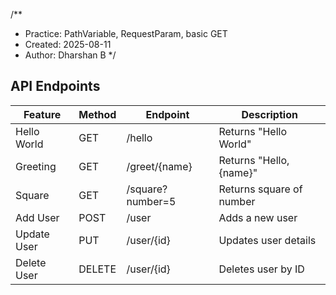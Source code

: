 /**
 * Practice: PathVariable, RequestParam, basic GET
 * Created: 2025-08-11
 * Author: Dharshan B
 */
## API Endpoints

| Feature         | Method | Endpoint           | Description                  |
|-----------------|--------|--------------------|------------------------------|
| Hello World     | GET    | /hello             | Returns "Hello World"        |
| Greeting        | GET    | /greet/{name}      | Returns "Hello, {name}"      |
| Square          | GET    | /square?number=5   | Returns square of number     |
| Add User        | POST   | /user              | Adds a new user              |
| Update User     | PUT    | /user/{id}         | Updates user details         |
| Delete User     | DELETE | /user/{id}         | Deletes user by ID           |
